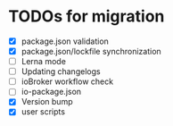 # TODOs for migration

-   [x] package.json validation
-   [x] package.json/lockfile synchronization
-   [ ] Lerna mode
-   [ ] Updating changelogs
-   [ ] ioBroker workflow check
-   [ ] io-package.json
-   [x] Version bump
-   [x] user scripts

